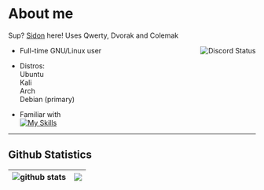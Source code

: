 # About me

Sup? [Sidon](https://www.youtube.com/watch?v=dQw4w9WgXcQ) here!<kr>
Uses Qwerty, Dvorak and Colemak 

<a href="https://discord.com/users/728604179186188368">
  <img align="right" src="https://lanyard.cnrad.dev/api/728604179186188368" alt="Discord Status">
</a>


- Full-time GNU/Linux user


- Distros:<br>
Ubuntu<br>
Kali<br>
Arch<br>
Debian (primary)

- Familiar with<br> 
[![My Skills](https://skillicons.dev/icons?i=docker,linux,bash,vim,neovim,py&theme=dark)](https://skillicons.dev)


 



---

## Github Statistics

| <img align="center" src="https://github-readme-stats.vercel.app/api?username=SidonTheTroll&show_icons=true&include_all_commits=true&theme=merko&hide_border=true" alt="github stats" /></a> | <img align="center" src="https://github-readme-stats.vercel.app/api/top-langs/?username=SidonTheTroll&theme=gruvbox&hide_border=true" /></a> |
| ------------- | ------------- |
